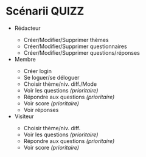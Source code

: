# Scénarii QUIZZ
<ul><li>Rédacteur</li>
<ul><li>Créer/Modifier/Supprimer thèmes</li>
<li>Créer/Modifier/Supprimer questionnaires</li>
<li>Créer/Modifier/Supprimer questions/réponses</li></ul>
<li>Membre</li>
<ul><li>Créer login</li>
<li>Se loguer/se déloguer</li>
<li>Choisir thème/niv. diff./Mode</li>
<li>Voir les questions <em>(prioritaire)</em></li>
<li>Répondre aux questions <em>(prioritaire)</em></li>
<li>Voir score <em>(prioritaire)</em></li>
<li>Voir réponses</li></ul>
<li>Visiteur</li>
<ul><li>Choisir thème/niv. diff.</li>
<li>Voir les questions <em>(prioritaire)</em></li>
<li>Répondre aux questions <em>(prioritaire)</em></li>
<li>Voir score <em>(prioritaire)</em></li></ul></ul>
